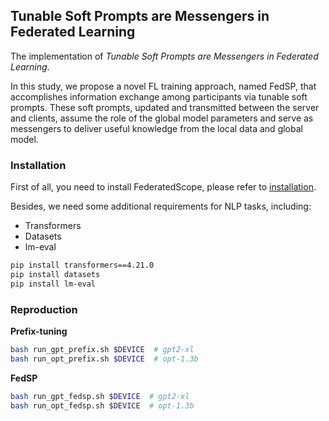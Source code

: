 ## Tunable Soft Prompts are Messengers in Federated Learning
The implementation of *Tunable Soft Prompts are Messengers in Federated Learning*.

In this study, we propose a novel FL training approach, named FedSP, that accomplishes information exchange among participants via tunable soft prompts. 
These soft prompts, updated and transmitted between the server and clients, assume the role of the global model parameters and serve as messengers to deliver useful knowledge from the local data and global model.

### Installation
First of all, you need to install FederatedScope, please refer to [installation](https://github.com/alibaba/FederatedScope#step-1-installation).

Besides, we need some additional requirements for NLP tasks, including:
* Transformers
* Datasets
* lm-eval

```bash
pip install transformers==4.21.0
pip install datasets
pip install lm-eval
```

### Reproduction
**Prefix-tuning**
```bash
bash run_gpt_prefix.sh $DEVICE  # gpt2-xl
bash run_opt_prefix.sh $DEVICE  # opt-1.3b
```

**FedSP**
```bash
bash run_gpt_fedsp.sh $DEVICE  # gpt2-xl
bash run_opt_fedsp.sh $DEVICE  # opt-1.3b
```
